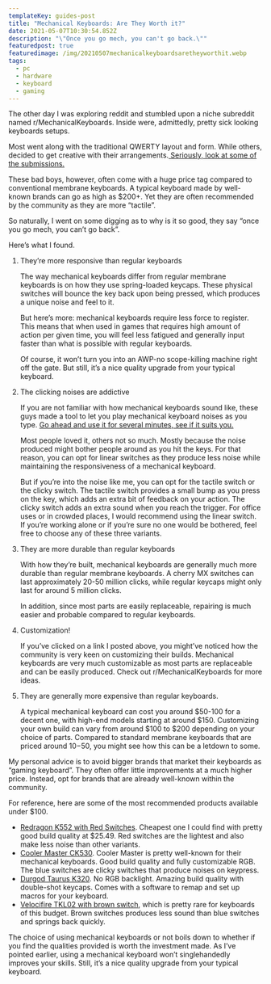 ```yaml
---
templateKey: guides-post
title: "Mechanical Keyboards: Are They Worth it?"
date: 2021-05-07T10:30:54.852Z
description: "\"Once you go mech, you can't go back.\""
featuredpost: true
featuredimage: /img/20210507mechanicalkeyboardsaretheyworthit.webp
tags:
  - pc
  - hardware
  - keyboard
  - gaming
---
```

The other day I was exploring reddit and stumbled upon a niche subreddit named r/MechanicalKeyboards. Inside were, admittedly, pretty sick looking keyboards setups. 

Most went along with the traditional QWERTY layout and form. While others, decided to get creative with their arrangements.[ Seriously, look at some of the submissions.](https://imgur.com/r/mechanicalkeyboards)

These bad boys, however, often come with a huge price tag compared to conventional membrane keyboards. A typical keyboard made by well-known brands can go as high as $200+. Yet they are often recommended by the community as they are more “tactile”.

So naturally, I went on some digging as to why is it so good, they say “once you go mech, you can’t go back”. 

Here’s what I found.



1. They’re more responsive than regular keyboards

   The way mechanical keyboards differ from regular membrane keyboards is on how they use spring-loaded keycaps. These physical switches will bounce the key back upon being pressed, which produces a unique noise and feel to it. 

   But here’s more: mechanical keyboards require less force to register. This means that when used in games that requires high amount of action per given time, you will feel less fatigued and generally input faster than what is possible with regular keyboards. 

   Of course, it won’t turn you into an AWP-no scope-killing machine right off the gate. But still, it’s a nice quality upgrade from your typical keyboard.


2. The clicking noises are addictive

   If you are not familiar with how mechanical keyboards sound like, these guys made a tool to let you play mechanical keyboard noises as you type.  [Go ahead and use it for several minutes, see if it suits you.](https://mechvibes.com/.)

   Most people loved it, others not so much. Mostly because the noise produced might bother people around as you hit the keys. For that reason, you can opt for linear switches as they produce less noise while maintaining the responsiveness of a mechanical keyboard.

   But if you’re into the noise like me, you can opt for the tactile switch or the clicky switch. The tactile switch provides a small bump as you press on the key, which adds an extra bit of feedback on your action. The clicky switch adds an extra sound when you reach the trigger.
   For office uses or in crowded places, I would recommend using the linear switch. If you’re working alone or if you’re sure no one would be bothered, feel free to choose any of these three variants.


3. They are more durable than regular keyboards

   With how they’re built, mechanical keyboards are generally much more durable than regular membrane keyboards. A cherry MX switches can last approximately 20-50 million clicks, while regular keycaps might only last for around 5 million clicks.

   In addition, since most parts are easily replaceable, repairing is much easier and probable compared to regular keyboards.


4. Customization!

   If you’ve clicked on a link I posted above, you might’ve noticed how the community is very keen on customizing their builds. Mechanical keyboards are very much customizable as most parts are replaceable and can be easily produced. Check out r/MechanicalKeyboards for more ideas.


5. They are generally more expensive than regular keyboards.

   A typical mechanical keyboard can cost you around $50-100 for a decent one, with high-end models starting at around $150. Customizing your own build can vary from around $100 to $200 depending on your choice of parts. Compared to standard membrane keyboards that are priced around $10-$50, you might see how this can be a letdown to some.



My personal advice is to avoid bigger brands that market their keyboards as “gaming keyboard”. They often offer little improvements at a much higher price. Instead, opt for brands that are already well-known within the community. 

For reference, here are some of the most recommended products available under $100. 

* [Redragon K552 with Red Switches](https://amzn.to/3usKX53). Cheapest one I could find with pretty good build quality at $25.49. Red switches are the lightest and also make less noise than other variants.
* [Cooler Master CK530](https://amzn.to/3txUTck). Cooler Master is pretty well-known for their mechanical keyboards. Good build quality and fully customizable RGB. The blue switches are clicky switches that produce noises on keypress.
* [Durgod Taurus K320](https://amzn.to/2PYezIz). No RGB backlight. Amazing build quality with double-shot keycaps. Comes with a software to remap and set up macros for your keyboard.
* [Velocifire TKL02 with brown switch](https://amzn.to/3trXFQa), which is pretty rare for keyboards of this budget. Brown switches produces less sound than blue switches and springs back quickly.



The choice of using mechanical keyboards or not boils down to whether if you find the qualities provided is worth the investment made. As I’ve pointed earlier, using a mechanical keyboard won’t singlehandedly improves your skills. Still, it’s a nice quality upgrade from your typical keyboard.